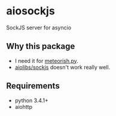 # aiosockjs

SockJS server for asyncio

## Why this package
- I need it for [meteorish.py](https://github.com/adrianliaw/meteorish.py).
- [aiolibs/sockjs](https://github.com/aio-libs/sockjs) doesn't work really well.

## Requirements
- python 3.4.1+
- aiohttp
